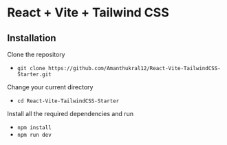# React + Vite + Tailwind CSS

## Installation

Clone the repository

- `git clone https://github.com/Amanthukral12/React-Vite-TailwindCSS-Starter.git`

Change your current directory

- `cd React-Vite-TailwindCSS-Starter`

Install all the required dependencies and run

- `npm install`
- `npm run dev`
